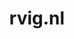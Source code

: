 ---
layout: post
title: "rvig.nl"
internal_url: "/dutchgov/rvig.nl.html"
subdomains_count: 25
all_subdomains_count: 60
urls_count: 15
ssl_rank: 0
http_rank: 63.933333333333
url_link: /data/rvig.nl/urls.txt
all_subdomains_link: /data/rvig.nl/all_subdomains.txt
subdomains_link: /data/rvig.nl/subdomains.txt
categories: dutchgov
---